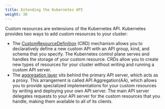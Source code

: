 ```yaml
---
title: Extending the Kubernetes API
weight: 30
---
```


Custom resources are extensions of the Kubernetes API. Kubernetes provides two ways to add custom resources to your cluster:

- The [CustomResourceDefinition](/docs/concepts/extend-kubernetes/api-extension/custom-resources/)
  (CRD) mechanism allows you to declaratively define a new custom API with an API group, kind, and
  schema that you specify.
  The Kubernetes control plane serves and handles the storage of your custom resource. CRDs allow you to
  create new types of resources for your cluster without writing and running a custom API server. 
- The [aggregation layer](/docs/concepts/extend-kubernetes/api-extension/apiserver-aggregation/) sits behind the primary API server, which acts as a proxy.
  This arrangement is called API Aggregation(AA), which allows you to provide
  specialized implementations for your custom resources by writing and
deploying your own API server.
The main API server delegates requests to your API server for the custom resources that you handle,
making them available to all of its clients.

